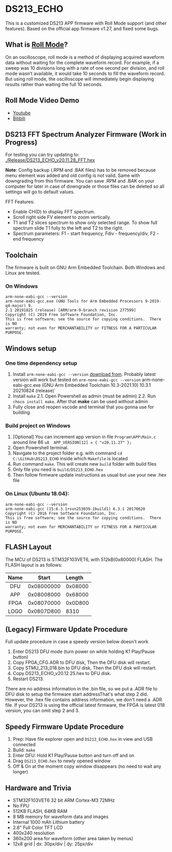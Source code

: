 # DS213_ECHO

This is a customized DS213 APP firmware with Roll Mode support (and other features). Based on the official app firmware v1.27, and fixed some bugs.

## What is [Roll Mode](https://www.sweetwater.com/insync/roll-mode/)?

On an oscilloscope, roll mode is a method of displaying acquired waveform data without waiting for the complete waveform record. For example, if a sweep was 10 divisions long with a rate of one second per division, and roll mode wasn’t available, it would take 10 seconds to fill the waveform record. But using roll mode, the oscilloscope will immediately
begin displaying results rather than waiting the full 10 seconds.

## Roll Mode Video Demo

- [Youtube](https://youtu.be/iGE-QNMqRk0)
- [Bilibili](https://www.bilibili.com/video/BV1QA411x7YX)

## DS213 FFT Spectrum Analyzer Firmware (Work in Progress)
For testing you can try updating to: [./Release/DS213_ECHO_v20.11.28_FFT.hex](./Release/DS213_ECHO_v20.11.28_FFT.hex)

**Note**: Config backup (.RPM and .BAK files) has to be removed because menu element was added and old config is not valid. Same with downgrading from this firmware. You can save .RPM and .BAK on your computer for later in case of downgrade or those files can be deleted so all settings will go to default values.

FFT Features:
- Enable CH(D) to display FFT spectrum.
- Scroll right side FV element to zoom vertically.
- T1 and T2 slices spectrum to show only selected range. To show full spectrum slide T1 fully to the left and T2 to the right.
- Spectrum parameters: F1 - start frequency, Fdiv - frequency/div, F2 - end frequency

## Toolchain

The firmware is built on GNU Arm Embedded Toolchain. Both Windows and Linux are tested.

### On Windows

```
arm-none-eabi-gcc --version
arm-none-eabi-gcc.exe (GNU Tools for Arm Embedded Processors 9-2019-q4-major) 9.
2.1 20191025 (release) [ARM/arm-9-branch revision 277599]
Copyright (C) 2019 Free Software Foundation, Inc.
This is free software; see the source for copying conditions.  There is NO
warranty; not even for MERCHANTABILITY or FITNESS FOR A PARTICULAR PURPOSE.
```

## Windows setup
### One time dependency setup
1. Install `arm-none-eabi-gcc --version` [download from](https://developer.arm.com/downloads/-/gnu-rm). Probably latest version will work but tested on `arm-none-eabi-gcc --version` arm-none-eabi-gcc.exe (GNU Arm Embedded Toolchain 10.3-2021.10) 10.3.1 20210824 (release)`
2. Install `make`
  2.1. Open Powershell as admin (must be admin)
  2.2. Run `choco install make`. After that **make** can be used without admin
1. Fully close and reopen vscode and terminal that you gonna use for building

### Build project on Windows

1. [Optional] You can increment app version in file `Program\APP\Main.c` around line 86 `u8  APP_VERSION[12] = { "v20.11.27" };`
2. Open Powershell terminal.
3. Navigate to the project folder e.g. with command `cd C:\GitHub\DS213_ECHO` inside which `Makefile` is located
4. Run command `make`. This will create new `build` folder with build files
5. Only file you need is `build/DS213_ECHO.hex` 
6. Then follow firmware update instructions as usual but use your new .hex file


### On Linux (Ubuntu 18.04):

```
arm-none-eabi-gcc --version
arm-none-eabi-gcc (15:6.3.1+svn253039-1build1) 6.3.1 20170620
Copyright (C) 2016 Free Software Foundation, Inc.
This is free software; see the source for copying conditions.  There is NO
warranty; not even for MERCHANTABILITY or FITNESS FOR A PARTICULAR PURPOSE.
```

## FLASH Layout

The MCU of DS213 is STM32F103VET6, with 512kB(0x80000) FLASH. The FLASH layout is as follows:

| Name | Start      | Length  |
|:----:|:----------:|:--------|
| DFU  | 0x08000000 | 0x08000 |
| APP  | 0x08008000 | 0x68000 |
| FPGA | 0x08070000 | 0x0D800 |
| LOGO | 0x0807D800 | 8310    |

## (Legacy) Firmware Update Procedure

Full update procedure in case a speedy version below doesn't work

1. Enter DS213 DFU mode (turn power on while holding K1 Play/Pause button)
2. Copy FPGA_CFG.ADR to DFU disk, Then the DFU disk will restart.
3. Copy STMU_213_018.bin to DFU disk, Then the DFU disk will restart.
4. Copy DS213_ECHO_v20.12.25.hex to DFU disk.
5. Restart DS213.

There are no address information in the .bin file, so we put a .ADR file to DFU disk to setup the firmware start addressThat's what step 2 did. However, the .hex file contains address information, we don't need a .ADR file. If your DS213 is using the official latest firmware, the FPGA is latest 018 version, you can omit step 2 and 3.

## Speedy Firmware Update Procedure
1. Prep: Have file explorer open and `DS213_ECHO.hex` in view and USB connected
2. Build: `make`
3. Enter DFU: Hold K1 Play/Pause button and turn off and on
4. Drag `DS213_ECHO.hex` to newly opened window
5. Off & On at the moment copy window disappears (no need to wait any longer)

## Hardware and Trivia

- STM32F103VET6 32 bit ARM Cortex-M3 72MHz
- No FPU
- 512KB FLASH, 64KB RAM
- 8 MB memory for waveform data and images
- Internal 1000 mAh Lithium battery
- 2.8" Full Color TFT LCD
- 400x240 resolution
- 360x200 area for waveform (other area taken by menus)
- 12x8 grid | dx: 30px/div | dy: 25px/div
